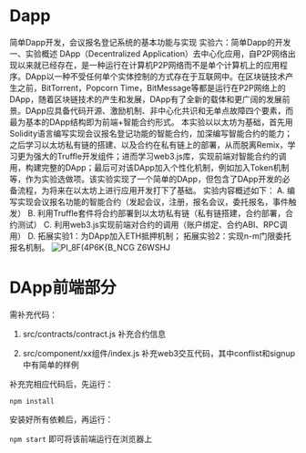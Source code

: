 # Dapp
简单Dapp开发，会议报名登记系统的基本功能与实现
实验六：简单Dapp的开发
一、实验概述 DApp（Decentralized Application）去中心化应用，自P2P网络出现以来就已经存在，是一种运行在计算机P2P网络而不是单个计算机上的应用程序。DApp以一种不受任何单个实体控制的方式存在于互联网中。在区块链技术产生之前，BitTorrent，Popcorn Time，BitMessage等都是运行在P2P网络上的DApp，随着区块链技术的产生和发展，DApp有了全新的载体和更广阔的发展前景。DApp应具备代码开源、激励机制、非中心化共识和无单点故障四个要素，而最为基本的DApp结构即为前端+智能合约形式。
本实验以以太坊为基础，首先用Solidity语言编写实现会议报名登记功能的智能合约，加深编写智能合约的能力；之后学习以太坊私有链的搭建、以及合约在私有链上的部署，从而脱离Remix，学习更为强大的Truffle开发组件；进而学习web3.js库，实现前端对智能合约的调用，构建完整的DApp；最后可对该DApp加入个性化机制，例如加入Token机制等，作为实验选做项。该实验实现了一个简单的DApp，但包含了DApp开发的必备流程，为将来在以太坊上进行应用开发打下了基础。 
实验内容概述如下：
A. 编写实现会议报名功能的智能合约（发起会议，注册，报名会议，委托报名，事件触发）
B. 利用Truffle套件将合约部署到以太坊私有链（私有链搭建，合约部署，合约测试）
C. 利用web3.js实现前端对合约的调用（账户绑定、合约ABI、RPC调用）
D. 拓展实验1：为DApp加入ETH抵押机制；
拓展实验2：实现n-m门限委托报名机制。
![PI_8F(4P6K{B_NCG Z6WSHJ](https://user-images.githubusercontent.com/69901557/234840533-fa17b842-ac0d-40e5-bc66-43c3ade072a9.png)
# DApp前端部分
需补充代码：
1. src/contracts/contract.js 补充合约信息

2. src/component/xx组件/index.js 补充web3交互代码，其中conflist和signup中有简单的样例

  

  补充完相应代码后，先运行：

  `npm install`

  安装好所有依赖后，再运行：

  `npm start`
  即可将该前端运行在浏览器上

